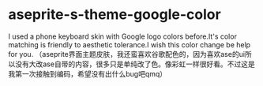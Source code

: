 # aseprite-s-theme-google-color
I used a phone keyboard skin with Google logo colors before.It's color matching is friendly to aesthetic tolerance.I wish this color change be help for you.
（aseprite界面主题皮肤，我还蛮喜欢谷歌配色的，因为喜欢ase的ui所以没有大改ase自带的内容，很多只是单纯改了色。像彩虹一样很好看。不过这是我第一次接触到编码，希望没有出什么bug吧qmq）
